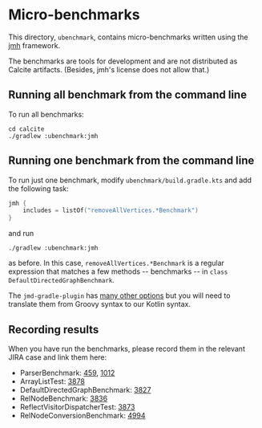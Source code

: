 <!--
{% comment %}
Licensed to the Apache Software Foundation (ASF) under one or more
contributor license agreements.  See the NOTICE file distributed with
this work for additional information regarding copyright ownership.
The ASF licenses this file to you under the Apache License, Version 2.0
(the "License"); you may not use this file except in compliance with
the License.  You may obtain a copy of the License at

http://www.apache.org/licenses/LICENSE-2.0

Unless required by applicable law or agreed to in writing, software
distributed under the License is distributed on an "AS IS" BASIS,
WITHOUT WARRANTIES OR CONDITIONS OF ANY KIND, either express or implied.
See the License for the specific language governing permissions and
limitations under the License.
{% endcomment %}
-->
# Micro-benchmarks

This directory, `ubenchmark`, contains micro-benchmarks written using
the [jmh](https://openjdk.java.net/projects/code-tools/jmh/) framework.

The benchmarks are tools for development and are not distributed as
Calcite artifacts. (Besides, jmh's license does not allow that.)

## Running all benchmark from the command line

To run all benchmarks:

    cd calcite
    ./gradlew :ubenchmark:jmh

## Running one benchmark from the command line

To run just one benchmark, modify `ubenchmark/build.gradle.kts` and add the
following task:

```kotlin
jmh {
    includes = listOf("removeAllVertices.*Benchmark")
}
```

and run

    ./gradlew :ubenchmark:jmh

as before. In this case, `removeAllVertices.*Benchmark` is a
regular expression that matches a few methods -- benchmarks -- in
`class DefaultDirectedGraphBenchmark`.

The `jmd-gradle-plugin` has
[many other options](https://github.com/melix/jmh-gradle-plugin#configuration-options)
but you will need to translate them from Groovy syntax to our Kotlin syntax.

## Recording results

When you have run the benchmarks, please record them in the relevant JIRA
case and link them here:

* ParserBenchmark:
  [459](https://issues.apache.org/jira/browse/CALCITE-459),
  [1012](https://issues.apache.org/jira/browse/CALCITE-1012)
* ArrayListTest:
  [3878](https://issues.apache.org/jira/browse/CALCITE-3878)
* DefaultDirectedGraphBenchmark:
  [3827](https://issues.apache.org/jira/browse/CALCITE-3827)
* RelNodeBenchmark:
  [3836](https://issues.apache.org/jira/browse/CALCITE-3836)
* ReflectVisitorDispatcherTest:
  [3873](https://issues.apache.org/jira/browse/CALCITE-3873)
* RelNodeConversionBenchmark:
  [4994](https://issues.apache.org/jira/browse/CALCITE-4994)
